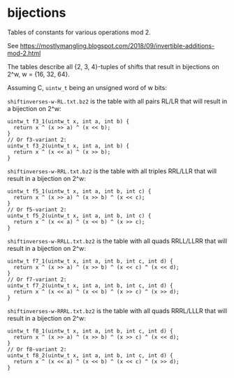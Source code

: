 # bijections
Tables of constants for various operations mod 2.

See https://mostlymangling.blogspot.com/2018/09/invertible-additions-mod-2.html

The tables describe all {2, 3, 4}-tuples of shifts that result in bijections on 2^w, w = {16, 32, 64}.

Assuming C, `uintw_t` being an unsigned word of w bits:

`shiftinverses-w-RL.txt.bz2` is the table with all pairs RL/LR that will result in a bijection on 2^w:
```
uintw_t f3_1(uintw_t x, int a, int b) {
  return x ^ (x >> a) ^ (x << b);
}
// Or f3-variant 2:
uintw_t f3_2(uintw_t x, int a, int b) {
  return x ^ (x << a) ^ (x >> b);
}

```
`shiftinverses-w-RRL.txt.bz2` is the table with all triples RRL/LLR that will result in a bijection on 2^w:
```
uintw_t f5_1(uintw_t x, int a, int b, int c) {
  return x ^ (x >> a) ^ (x >> b) ^ (x << c);
}
// Or f5-variant 2:
uintw_t f5_2(uintw_t x, int a, int b, int c) {
  return x ^ (x << a) ^ (x << b) ^ (x >> c);
}
```

`shiftinverses-w-RRLL.txt.bz2` is the table with all quads RRLL/LLRR that will result in a bijection on 2^w:
```
uintw_t f7_1(uintw_t x, int a, int b, int c, int d) {
  return x ^ (x >> a) ^ (x >> b) ^ (x << c) ^ (x << d);
}
// Or f7-variant 2:
uintw_t f7_2(uintw_t x, int a, int b, int c, int d) {
  return x ^ (x << a) ^ (x << b) ^ (x >> c) ^ (x >> d);
}
```

`shiftinverses-w-RRRL.txt.bz2` is the table with all quads RRRL/LLLR that will result in a bijection on 2^w:
```
uintw_t f8_1(uintw_t x, int a, int b, int c, int d) {
  return x ^ (x >> a) ^ (x >> b) ^ (x >> c) ^ (x << d);
}
// Or f8-variant 2:
uintw_t f8_2(uintw_t x, int a, int b, int c, int d) {
  return x ^ (x << a) ^ (x << b) ^ (x << c) ^ (x >> d);
}
```
